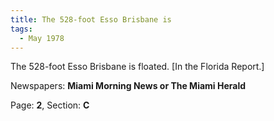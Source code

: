 ```yaml
---  
title: The 528-foot Esso Brisbane is  
tags:  
  - May 1978  
---  
```

  
The 528-foot Esso Brisbane is floated. [In the Florida Report.]  
  
Newspapers: **Miami Morning News or The Miami Herald**  
  
Page: **2**, Section: **C** 
